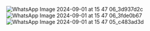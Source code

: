 ![WhatsApp Image 2024-09-01 at 15 47 06_3d937d2c](https://github.com/user-attachments/assets/07c19cae-9485-4c06-9134-03df71b2091a)
![WhatsApp Image 2024-09-01 at 15 47 06_3fde0b67](https://github.com/user-attachments/assets/1ab1d876-df4e-47ed-8f96-8a4f873e8ed2)
![WhatsApp Image 2024-09-01 at 15 47 05_c483ad3d](https://github.com/user-attachments/assets/2cf196eb-0aea-4774-b83d-d009bd39b9e2)
